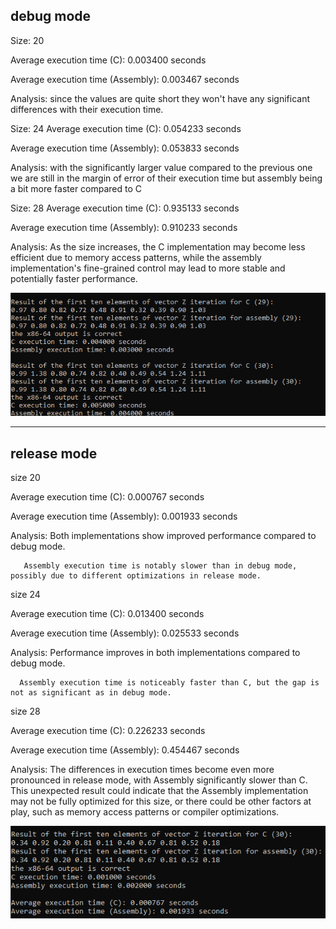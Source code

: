 debug mode 
--------------
Size: 20

Average execution time (C): 0.003400 seconds

Average execution time (Assembly): 0.003467 seconds

Analysis: since the values are quite short they won't have any significant differences with their execution time.


Size: 24
Average execution time (C): 0.054233 seconds

Average execution time (Assembly): 0.053833 seconds

Analysis: with the significantly larger value compared to the previous one we are still in the margin of error of their execution time but assembly being a bit more faster compared to C



Size: 28
Average execution time (C): 0.935133 seconds

Average execution time (Assembly): 0.910233 seconds


Analysis: As the size increases, the C implementation may become less efficient due to memory access patterns, while the assembly implementation's fine-grained control may lead to more stable and potentially faster performance.



![App Screenshot](https://github.com/DawnSingularity/LBYARCH_MP/blob/main/screenshot/Screenshot%20correctness%20debug%20mode.png)


----------------------------------------------------------------------




release mode 
--------------
size 20

Average execution time (C): 0.000767 seconds

Average execution time (Assembly): 0.001933 seconds

Analysis: Both implementations show improved performance compared to debug mode.

	   Assembly execution time is notably slower than in debug mode, possibly due to different optimizations in release mode.


size 24

Average execution time (C): 0.013400 seconds

Average execution time (Assembly): 0.025533 seconds

Analysis: Performance improves in both implementations compared to debug mode.

	  Assembly execution time is noticeably faster than C, but the gap is not as significant as in debug mode.


size 28

Average execution time (C): 0.226233 seconds

Average execution time (Assembly): 0.454467 seconds

Analysis: The differences in execution times become even more pronounced in release mode, with Assembly significantly slower than C. This unexpected result could indicate that the Assembly implementation may not be fully optimized for this size, or there could be other factors at play, such as memory access patterns or compiler optimizations.





![App Screenshot](https://github.com/DawnSingularity/LBYARCH_MP/blob/main/screenshot/screenshot%20correctness%20release%20mode.png)
